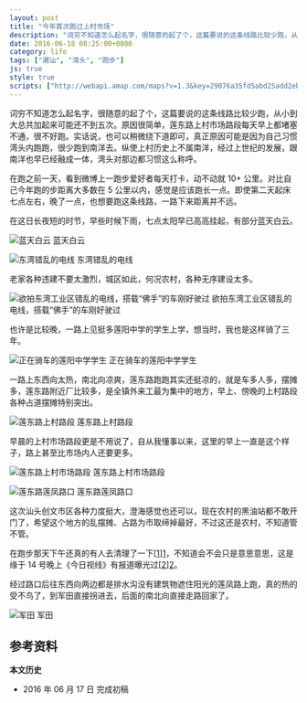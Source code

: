 ```yaml
---
layout: post
title: "今年首次跑过上村市场"
description: "词穷不知道怎么起名字，很随意的起了个，这篇要说的这条线路比较少跑，从小到大总共加起来可能还不到五次。原因很简单，莲东路上村市场路段每天早上都堵塞不通，很不好跑。"
date: 2016-06-18 08:25:00+0800
category: life
tags: ["潮汕", "湾头", "跑步"]
js: true
style: true
scripts: ["http://webapi.amap.com/maps?v=1.3&key=29076a35fd5abd25add2eb561488a73f"]
---
```


词穷不知道怎么起名字，很随意的起了个，这篇要说的这条线路比较少跑，从小到大总共加起来可能还不到五次。原因很简单，莲东路上村市场路段每天早上都堵塞不通，很不好跑。实话说，也可以稍微绕下道即可，真正原因可能是因为自己习惯湾头内跑跑，很少跑到南洋去。纵使上村历史上不属南洋，经过上世纪的发展，跟南洋也早已经融成一体，湾头对那边都习惯这么称呼。

在跑之前一天，看到微博上一跑步爱好者每天打卡，动不动就 10+ 公里。对比自己今年跑的步距离大多数在 5 公里以内，感觉是应该跑长一点。即使第二天起床七点左右，晚了一点，也想要跑这条线路，一路下来距离并不远。

<div id="map"></div>

在这日长夜短的时节，早些时候下雨，七点太阳早已高高挂起，有部分蓝天白云。

![蓝天白云]({{site.IMG_PATH}}/the-first-run-through-shangcun-market-of-2016-01.jpg_640)
蓝天白云

![东湾错乱的电线]({{site.IMG_PATH}}/the-first-run-through-shangcun-market-of-2016-02.jpg_640)
东湾错乱的电线

老家各种违建不要太激烈，城区如此，何况农村，各种无序建设太多。

![欲拍东湾工业区错乱的电线，搭载“佛手”的车刚好驶过]({{site.IMG_PATH}}/the-first-run-through-shangcun-market-of-2016-03.jpg_640)
欲拍东湾工业区错乱的电线，搭载“佛手”的车刚好驶过

也许是比较晚，一路上见挺多莲阳中学的学生上学，想当时，我也是这样骑了三年。

![正在骑车的莲阳中学学生]({{site.IMG_PATH}}/the-first-run-through-shangcun-market-of-2016-04.jpg_640)
正在骑车的莲阳中学学生

一路上东西向太热，南北向凉爽，莲东路跑跑其实还挺凉的，就是车多人多，摆摊多，莲东路附近厂比较多，是全镇外来工最为集中的地方，早上、傍晚的上村路段各种占道摆摊特别突出。

![莲东路上村路段]({{site.IMG_PATH}}/the-first-run-through-shangcun-market-of-2016-05.jpg_640)
莲东路上村路段

早晨的上村市场路段更是不用说了，自从我懂事以来，这里的早上一直是这个样子，路上甚至比市场内人还要更多。

![莲东路上村市场路段]({{site.IMG_PATH}}/the-first-run-through-shangcun-market-of-2016-06.jpg_640)
莲东路上村市场路段

![莲东路莲凤路口]({{site.IMG_PATH}}/the-first-run-through-shangcun-market-of-2016-07.jpg_640)
莲东路莲凤路口

这次汕头创文市区各种力度挺大，澄海感觉也还可以，现在农村的黑油站都不敢开门了，希望这个地方的乱摆摊、占路为市取缔掉最好，不过这还是农村，不知道管不管。

在跑步那天下午还真的有人去清理了一下[[1]][1]，不知道会不会只是意思意思，这是缘于 14 号晚上《今日视线》有报道曝光过[[2]][2]。

经过路口后往东西向两边都是排水沟没有建筑物遮住阳光的莲凤路上跑，真的热的受不鸟了，到军田直接拐进去，后面的南北向直接走路回家了。

![军田]({{site.IMG_PATH}}/the-first-run-through-shangcun-market-of-2016-08.jpg_640)
军田

## 参考资料

[1]: http://mp.weixin.qq.com/s?__biz=MzAwODUxMjI0MA==&mid=2649837964&idx=6&sn=d48f4e4dac1d931b54a7f5364650cbbc "【创文】莲下镇清理整治莲东路占道经营现象"
[2]: http://www.strtv.cn/e/d/2016-6-14/146591188169.shtml "曝光台 2016-06-14"

**本文历史**

* 2016 年 06 月 17 日 完成初稿

<!--<style>
#map {
    width: 100%;
    height: 0;
    padding-bottom: 67%
}
#map .amap-copyright, .amap-logo {
    z-index: 0;
}
#map a:after {
    display: none
}
#map .marker-circle{
    width: 9px;
    height: 9px;
    border: 3px solid #fff;
    border-radius: 99em;
    box-shadow: 1px 1px 0 rgba(0,0,0,.4);
}
#map .marker-circle.green{
    background-color: #60AB43;
}
#map .marker-circle.red{
    background-color: #f80000;
}
#map .marker-circle.black{
    background-color: #000000;
}
#map .running-distance{
   background-color: #000;
   font-size: 10px;
   font-family: 'AlternateBoldFont', 'MHei PRC Bold';
   color: #fff;
   width: 45px;
   height: 24px;
   line-height: 24px;
   text-align: right;
   border-top-left-radius: 12px;
   border-bottom-left-radius: 12px;
   position: relative;
             white-space: nowrap;
}
#map .running-distance:after{
   content: "";
   right: -24px;
   top: 0;
   position: absolute;
   height: 0;
   width: 0;
   border: 12px solid transparent;
   border-left-color: #000;
}
#map .running-distance .running-number{
   color: #83DD00;
}
</style> -->
<!--<script>
var map = new AMap.Map('map', {
    resizeEnable: true,
    center: [116.801816,23.484907],
    zoom: 15
});

var lineArr = [
  [116.80825990340576, 23.47754519063627],
  [116.80818000927142, 23.47747731960809],
  [116.80808014267575, 23.47741148184543],
  [116.80800024826733, 23.47734361054257],
  [116.80792035419455, 23.47728273955770],
  [116.80782647906975, 23.47721989154155],
  [116.80775057944612, 23.47716201385268],
  [116.80768067058359, 23.47709012523348],
  [116.80762074729847, 23.47700821933919],
  [116.80754085100314, 23.47692234617811],
  [116.80746095569573, 23.47685347396953],
  [116.80746095569573, 23.47685347396953],
  [116.80736108797265, 23.47679163507634],
  [116.80726122129710, 23.47674879720160],
  [116.80726122129710, 23.47674879720160],
  [116.80716135566837, 23.47672496034778],
  [116.80657214720816, 23.47662692174605],
  [116.80657214720816, 23.47662692174605],
  [116.80646230065240, 23.47671010672719],
  [116.80635245143051, 23.47675628910807],
  [116.80625658470665, 23.47682544991904],
  [116.80617270121031, 23.47688659051586],
  [116.80609680772544, 23.47696071879335],
  [116.80598296393831, 23.47702090775281],
  [116.80591306163471, 23.47708702549777],
  [116.80584316001568, 23.47716514389893],
  [116.80574329623268, 23.47721330885937],
  [116.80564343198063, 23.47725747336602],
  [116.80554356725882, 23.47729763741889],
  [116.80544370370303, 23.47735880259220],
  [116.80534383692678, 23.47737396466664],
  [116.80525395177173, 23.47731310567056],
  [116.80514409442968, 23.47727728021252],
  [116.80504423029407, 23.47734244483361],
  [116.80502426294042, 23.47743948301683],
  [116.80493937951530, 23.47751462397905],
  [116.80483452156282, 23.47758079622610],
  [116.80477460605010, 23.47767089782180],
  [116.80471069556131, 23.47775900559832],
  [116.80464478622297, 23.47782611516383],
  [116.80456489427438, 23.47788124621047],
  [116.80447501672309, 23.47795939447847],
  [116.80438514010983, 23.47805454362647],
  [116.80431523661801, 23.47813866013289],
  [116.80422535785929, 23.47820580722835],
  [116.80412549089544, 23.47825796907624],
  [116.80403960665603, 23.47832610953261],
  [116.80395571999904, 23.47839924697281],
  [116.80387582770092, 23.47846737763031],
  [116.80378095490646, 23.47854053212718],
  [116.80370605495332, 23.47859465373609],
  [116.80360618776257, 23.47866081532253],
  [116.80351630786062, 23.47873196127400],
  [116.80343641452127, 23.47879609091281],
  [116.80333654502692, 23.47883625032036],
  [116.80323667622541, 23.47889041036589],
  [116.80314080295737, 23.47895756472765],
  [116.80305691416054, 23.47902370007535],
  [116.80297702019149, 23.47909082908281],
  [116.80288713711762, 23.47913297201929],
  [116.80278726802045, 23.47919813174012],
  [116.80269139200610, 23.47923828350648],
  [116.80260750248206, 23.47930641813140],
  [116.80260750248206, 23.47930641813140],
  [116.80243772179647, 23.47938668662048],
  [116.80243772179647, 23.47938668662048],
  [116.80229790276840, 23.47946590803695],
  [116.80217306498082, 23.47955210628852],
  [116.80207419220642, 23.47960526214395],
  [116.80195833980336, 23.47964944339482],
  [116.80186845599239, 23.47971258554297],
  [116.80178855957105, 23.47977571215988],
  [116.80170866234475, 23.47982883803068],
  [116.80160879117356, 23.47990399568469],
  [116.80152889334659, 23.47995312098498],
  [116.80144899680950, 23.48002424744820],
  [116.80137309453656, 23.48008536706491],
  [116.80127422107932, 23.48015652217595],
  [116.80117934103701, 23.48020566967033],
  [116.80110943216447, 23.48028578081715],
  [116.80103952232341, 23.48035289107564],
  [116.80093964812043, 23.48040604586250],
  [116.80085974947617, 23.48046217032683],
  [116.80085974947617, 23.48046217032683],
  [116.80076986305535, 23.48052130993328],
  [116.80067997558764, 23.48056744858412],
  [116.80059009041346, 23.48065158927847],
  [116.80050020563269, 23.48074473030421],
  [116.80040532552195, 23.48081987759375],
  [116.80030045607907, 23.48087703862220],
  [116.80019059101087, 23.48091320565430],
  [116.80011069248278, 23.48099333009316],
  [116.80002080559929, 23.48107046914157],
  [116.79991093872680, 23.48109063451348],
  [116.79981106105316, 23.48113278598894],
  [116.79973116040031, 23.48119190847270],
  [116.79966624212098, 23.48125700886530],
  [116.79966624212098, 23.48125700886530],
  [116.79957135789770, 23.48129915233606],
  [116.79948146817371, 23.48135128876254],
  [116.79942153288653, 23.48125337192583],
  [116.79938157442776, 23.48116442593939],
  [116.79932164016974, 23.48108450998377],
  [116.79926170614907, 23.48100959422544],
  [116.79918579123105, 23.48093970225728],
  [116.79914783214507, 23.48088075481670],
  [116.79913184974392, 23.48086177727690],
  [116.79906192621256, 23.48077187505989],
  [116.79898800836717, 23.48069897959080],
  [116.79893206869305, 23.48061705703079],
  [116.79893206869305, 23.48061705703079],
  [116.79842267999661, 23.48087181754483],
  [116.79833278726130, 23.48091795115678],
  [116.79833278726130, 23.48091795115678],
  [116.79823290560329, 23.48096009884749],
  [116.79812703059952, 23.48100225498270],
  [116.79805312009276, 23.48106836595355],
  [116.79798320590051, 23.48115047193388],
  [116.79791329072950, 23.48121957703075],
  [116.79782339667835, 23.48126370937840],
  [116.79771352472029, 23.48129986983174],
  [116.79761364060406, 23.48132901522080],
  [116.79751375616092, 23.48135716030226],
  [116.79741786777440, 23.48139830016103],
  [116.79733396812949, 23.48147842489315],
  [116.79723408557275, 23.48154657157456],
  [116.79716416850441, 23.48160767486957],
  [116.79707427432275, 23.48167680694809],
  [116.79697439075159, 23.48173995267206],
  [116.79689448466057, 23.48180506990202],
  [116.79680458865478, 23.48185620032072],
  [116.79671469472724, 23.48194233252961],
  [116.79661481072260, 23.48201347777697],
  [116.79652491365101, 23.48205860720073],
  [116.79642502841668, 23.48211875132831],
  [116.79634512134673, 23.48218686757880],
  [116.79627520366633, 23.48226397015068],
  [116.79618530701764, 23.48232809985323],
  [116.79609541041238, 23.48239622956850],
  [116.79599552316655, 23.48244337183394],
  [116.79588564683692, 23.48249452798531],
  [116.79581073275378, 23.48255663580420],
  [116.79572582841587, 23.48260375650883],
  [116.79564591976293, 23.48267087121795],
  [116.79553604271143, 23.48272702663701],
  [116.79544614313653, 23.48277415362690],
  [116.79535624425699, 23.48283528118584],
  [116.79525635649740, 23.48290542278810],
  [116.79516645681920, 23.48296154961035],
  [116.79507655809729, 23.48303567721841],
  [116.79497167319650, 23.48307982346269],
  [116.79486678661313, 23.48310296824667],
  [116.79478687527698, 23.48315808044413],
  [116.79471295943516, 23.48324418601978],
  [116.79461706493944, 23.48330331984513],
  [116.79453715422551, 23.48337643249297],
  [116.79446723286772, 23.48345053147304],
  [116.79440730203922, 23.48354261777647],
  [116.79429742120446, 23.48359876953788],
  [116.79421750891989, 23.48365888076216],
  [116.79410762579194, 23.48368903053072],
  [116.79402771314410, 23.48375014139550],
  [116.79397377481236, 23.48383421847118],
  [116.79397377481236, 23.48383421847118],
  [116.79387787674446, 23.48386934904291],
  [116.79387787674446, 23.48386934904291],
  [116.79337840528271, 23.48408102661259],
  [116.79327251675987, 23.48413116966398],
  [116.79317861670171, 23.48419629738174],
  [116.79307872004536, 23.48422443075327],
  [116.79299880602740, 23.48430054015207],
  [116.79293887183529, 23.48437962326852],
  [116.79287893799814, 23.48446570665508],
  [116.79277904336028, 23.48453784156043],
  [116.79268913768902, 23.48459896253017],
  [116.79259423481335, 23.48463008818276],
  [116.79250932288573, 23.48467920153574],
  [116.79242940728224, 23.48475130942005],
  [116.79235948228749, 23.48483440473555],
  [116.79224360164021, 23.48490155861212],
  [116.79214470252201, 23.48494868909541],
  [116.79207577595834, 23.48503178254565],
  [116.79198986437669, 23.48509089646497],
  [116.79191993769122, 23.48516199025114],
  [116.79182003919621, 23.48521812158126],
  [116.79172013935640, 23.48525825178191],
  [116.79162023836794, 23.48528538101342],
  [116.79152033839461, 23.48533251101756],
  [116.79147039219892, 23.48541557904650],
  [116.79140545935093, 23.48548266521756],
  [116.79130056243055, 23.48551280004922],
  [116.79120066032390, 23.48554192819168],
  [116.79109076707758, 23.48556506835303],
  [116.79098586890609, 23.48559120203416],
  [116.79089096248816, 23.48564132409881],
  [116.79092093983839, 23.48573029105972],
  [116.79100087102050, 23.48584119621112],
  [116.79109079095214, 23.48592908735447],
  [116.79115073896881, 23.48601101586048],
  [116.79124065836496, 23.48609690649786],
  [116.79130060722744, 23.48619583560883],
  [116.79133657909065, 23.48629479506079],
  [116.79139053258250, 23.48637873083443],
  [116.79147046047555, 23.48645663313546],
  [116.79153440308573, 23.48652555517861],
  [116.79162032330257, 23.48658044830506],
  [116.79165030104798, 23.48668541535459],
  [116.79169026805423, 23.48677536881682],
  [116.79176020551152, 23.48686128361578],
  [116.79183014190556, 23.48693319755839],
  [116.79191606136845, 23.48698808994120],
  [116.79198999266006, 23.48704699776158],
  [116.79203994969467, 23.48714093811972],
  [116.79207592017788, 23.48723089625022],
  [116.79209990441404, 23.48735087132208],
  [116.79213987121670, 23.48744582445354],
  [116.79218982901445, 23.48755476530262],
  [116.79224977566446, 23.48764569223001],
  [116.79233569445820, 23.48770658385295],
  [116.79238964687933, 23.48779851835818],
  [116.79244959324348, 23.48789044497321],
  [116.79251952756213, 23.48795235698098],
  [116.79256348948471, 23.48804130406528],
  [116.79256348948471, 23.48804130406528],
  [116.79257947992916, 23.48813928803466],
  [116.79257947992916, 23.48813928803466],
  [116.79266939526427, 23.48822117463903],
  [116.79273932985569, 23.48829408673320],
  [116.79281925431039, 23.48836798563534],
  [116.79288419324401, 23.48843490369363],
  [116.79291416908951, 23.48852786885434],
  [116.79297910810662, 23.48859878692338],
  [116.79306902200410, 23.48867467219833],
  [116.79310898669266, 23.48875462337134],
  [116.79314295808447, 23.48884458288865],
  [116.79321888567566, 23.48891848613615],
  [116.79326884091955, 23.48901242456998],
  [116.79333877488732, 23.48909433586955],
  [116.79339871841988, 23.48916825990507],
  [116.79339871841988, 23.48916825990507],
  [116.79347864200750, 23.48925215775642],
  [116.79352460006635, 23.48933210044742],
  [116.79352460609992, 23.48942410482045],
  [116.79357855758010, 23.48953003802205],
  [116.79385828920854, 23.48984367913927],
  [116.79391323867813, 23.48994261012859],
  [116.79395819871397, 23.49004555462248],
  [116.79397818455521, 23.49014653250347],
  [116.79404811618693, 23.49021444168790],
  [116.79410406438291, 23.49031437105032],
  [116.79415801385790, 23.49040330250038],
  [116.79421795612133, 23.49047922517498],
  [116.79426791046572, 23.49058116243692],
  [116.79432785365796, 23.49067408569746],
  [116.79439279077226, 23.49075600158422],
  [116.79446172270333, 23.49082491133804],
  [116.79446172270333, 23.49082491133804],
  [116.79451766932812, 23.49091083936445],
  [116.79455763236703, 23.49099078874227],
  [116.79461757408706, 23.49106871080995],
  [116.79468251067287, 23.49115062615346],
  [116.79475743679100, 23.49123652793411],
  [116.79475743679100, 23.49123652793411],
  [116.79481737856936, 23.49132044992921],
  [116.79488730946811, 23.49140235807305],
  [116.79496722929792, 23.49148025222130],
  [116.79503716115087, 23.49158116092078],
  [116.79503716115087, 23.49158116092078],
  [116.79523196591762, 23.49179090266801],
  [116.79523696743023, 23.49189590045091],
  [116.79524696337111, 23.49199789121024],
  [116.79529691549214, 23.49208782638102],
  [116.79535685591354, 23.49216474712410],
  [116.79542179123085, 23.49224766112937],
  [116.79549671397594, 23.49230556010454],
  [116.79556664342823, 23.49238546680835],
  [116.79563657189378, 23.49245237281001],
  [116.79568152858599, 23.49253731413584],
  [116.79574246702273, 23.49261023267083],
  [116.79578043134346, 23.49269718366740],
  [116.79578043134346, 23.49269718366740],
  [116.79584636402772, 23.49276809499013],
  [116.79593627107066, 23.49284997323655],
  [116.79597623306638, 23.49293792127001],
  [116.79619599828369, 23.49304061831846],
  [116.79619599828369, 23.49304061831846],
  [116.79629588445520, 23.49298547583724],
  [116.79639577120967, 23.49294333365429],
  [116.79648566904568, 23.49290520546051],
  [116.79659554542069, 23.49288204950509],
  [116.79670542297987, 23.49288189423091],
  [116.79680530811125, 23.49283175065320],
  [116.79690519258286, 23.49277560656002],
  [116.79700507783781, 23.49273546290159],
  [116.79711495157430, 23.49269530475675],
  [116.79722082989741, 23.49266115226956],
  [116.79731472123265, 23.49262301646766],
  [116.79741460553555, 23.49258487185790],
  [116.79748452115255, 23.49250876833382],
  [116.79755443696897, 23.49243766489807],
  [116.79766430786809, 23.49237850439417],
  [116.79777418140151, 23.49236434555250],
  [116.79789404040864, 23.49230817014734],
  [116.79799791709512, 23.49224701729202],
  [116.79810379093664, 23.49218186109379],
  [116.79821865593577, 23.49214469278946],
  [116.79831354380005, 23.49210855327032],
  [116.79840942902767, 23.49205341123586],
  [116.79850831059944, 23.49199926464323],
  [116.79860719283829, 23.49195911842726],
  [116.79869908279747, 23.49191598207656],
  [116.79879796416117, 23.49186983513161],
  [116.79889684652144, 23.49184268879002],
  [116.79900271857832, 23.49178753067920],
  [116.79909261088463, 23.49175839700607],
  [116.79918649696015, 23.49170925635021],
  [116.79929236955327, 23.49167409838390],
  [116.79939224739688, 23.49161494795196],
  [116.79947214884935, 23.49155782699336],
  [116.79956203858720, 23.49150569127125],
  [116.79966191700237, 23.49146554103687],
  [116.79966191700237, 23.49146554103687],
  [116.79977178526610, 23.49145637707409],
  [116.79985767950980, 23.49141024693696],
  [116.79994157563870, 23.49135911938252],
  [116.80003146367305, 23.49129698219789],
  [116.80003146367305, 23.49129698219789],
  [116.80014133178409, 23.49130081786170],
  [116.80024120680152, 23.49123066489885],
  [116.80032110618058, 23.49116754203958],
  [116.80042098121699, 23.49110438896266],
  [116.80053084539607, 23.49106422163370],
  [116.80053084539607, 23.49106422163370],
  [116.80062073232962, 23.49100508332509],
  [116.80072560435408, 23.49099992462637],
  [116.80085045099671, 23.49098373491167],
  [116.80095032599543, 23.49093958146191],
  [116.80103022485176, 23.49088945786101],
  [116.80113010033641, 23.49085930463326],
  [116.80123996224187, 23.49081313522462],
  [116.80133584221790, 23.49078398765991],
  [116.80141973481409, 23.49072485682954],
  [116.80151960799515, 23.49067370174789],
  [116.80162547331312, 23.49061953711440],
  [116.80171935443560, 23.49058339145088],
  [116.80182322141366, 23.49052422917595],
  [116.80192908702327, 23.49048606454775],
  [116.80203894698498, 23.49044189322973],
  [116.80212883095385, 23.49038675198051],
  [116.80223469508761, 23.49033758611570],
  [116.80235853852699, 23.49032139368103],
  [116.80245841023478, 23.49028123698906],
  [116.80255828066440, 23.49022507933267],
  [116.80264816316060, 23.49016393675829],
  [116.80264816316060, 23.49016393675829],
  [116.80272805850636, 23.49010880983676],
  [116.80282792858071, 23.49005665176496],
  [116.80291281804369, 23.49001351728643],
  [116.80300769346061, 23.48995236619346],
  [116.80309757536347, 23.48989622295228],
  [116.80320743237579, 23.48985204878442],
  [116.80320743237579, 23.48985204878442],
  [116.80332727974738, 23.48985986111258],
  [116.80343114478895, 23.48982969648128],
  [116.80352202547043, 23.48978755149849],
  [116.80363687580022, 23.48975536901494],
  [116.80373674540222, 23.48972721009628],
  [116.80383661301437, 23.48967204969265],
  [116.80394147434298, 23.48962288145087],
  [116.80405632255791, 23.48957469718459],
  [116.80417017119001, 23.48951751379850],
  [116.80425605622298, 23.48946537484564],
  [116.80433594817430, 23.48940224475124],
  [116.80444580204147, 23.48935606757905],
  [116.80454567000228, 23.48932990704664],
  [116.80463554976441, 23.48928776150445],
  [116.80472542823900, 23.48922861498236],
  [116.80483528065837, 23.48917443653379],
  [116.80490918013943, 23.48912131554756],
  [116.80490918013943, 23.48912131554756],
  [116.80500505327976, 23.48910916113967],
  [116.80500505327976, 23.48910916113967],
  [116.80512988463640, 23.48904495748851],
  [116.80524473029801, 23.48900277065582],
  [116.80535458242053, 23.48896259170282],
  [116.80545045288827, 23.48892343512834],
  [116.80556429975546, 23.48889124964300],
  [116.80566416553727, 23.48886808696608],
  [116.80566416553727, 23.48886808696608],
  [116.80577002129593, 23.48881691302668],
  [116.80582394386029, 23.48873182147747],
  [116.80583392419270, 23.48863480058145],
  [116.80583391757899, 23.48853379567854],
  [116.80584389843325, 23.48844477514567],
  [116.80585387869615, 23.48834675416104],
  [116.80591379362592, 23.48826865308384],
  [116.80591378740527, 23.48817364842784],
  [116.80590379484430, 23.48808366022164],
  [116.80593374822786, 23.48798260659489],
  [116.80599366345191, 23.48791050568291],
  [116.80605957051900, 23.48783739489711],
  [116.80615344153973, 23.48778723962881],
  [116.80625330427310, 23.48773607436506],
  [116.80634917191009, 23.48768091522490],
  [116.80642306912375, 23.48762879195135],
  [116.80652293216016, 23.48759062679955],
  [116.80661280703126, 23.48753047670904],
  [116.80674262774806, 23.48747026096100],
  [116.80688243904976, 23.48747803188066],
  [116.80701225723264, 23.48738981405484],
  [116.80711211620866, 23.48730764555312],
  [116.80725191888878, 23.48719940966019],
  [116.80731183232537, 23.48712430699817],
  [116.80742167917082, 23.48707412301207],
  [116.80751155112777, 23.48699397033040],
  [116.80758145072426, 23.48692085092150],
  [116.80751155086593, 23.48698997012804],
  [116.80750155790707, 23.48688898153465],
  [116.80737172539759, 23.48673918853961],
  [116.80731679455299, 23.48665127476277],
  [116.80726186286346, 23.48655136030531],
  [116.80723189797401, 23.48646440527226],
  [116.80717197364091, 23.48637449944674],
  [116.80709207854386, 23.48631762813489],
  [116.80705711961603, 23.48621968063124],
  [116.80705711961603, 23.48621968063124],
  [116.80700218888794, 23.48613876683008],
  [116.80700218888794, 23.48613876683008],
  [116.80707208866178, 23.48605764759873],
  [116.80717194876452, 23.48599447982849],
  [116.80727180971763, 23.48594731269512],
  [116.80736168337981, 23.48588916129521],
  [116.80747153221390, 23.48587097879201],
  [116.80757139402026, 23.48584581223362],
  [116.80766126669792, 23.48578065995595],
  [116.80774115331093, 23.48572152440327],
  [116.80780106617685, 23.48564642104981],
  [116.80786497289569, 23.48556231051511],
  [116.80795684460644, 23.48553215623969],
  [116.80807068562240, 23.48549796502157],
  [116.80817054640541, 23.48547479744782],
  [116.80828039195441, 23.48543261202716],
  [116.80836027794756, 23.48537847580145],
  [116.80846013582578, 23.48531930579939],
  [116.80846013582578, 23.48531930579939],
  [116.80856598742875, 23.48529412737719],
  [116.80864986737880, 23.48523898398341],
  [116.80873374608481, 23.48516683955966],
  [116.80882561484643, 23.48511468265292],
  [116.80893945360688, 23.48507448930796],
  [116.80904929980024, 23.48506630415088],
  [116.80913917127668, 23.48502115045809],
  [116.80922904352128, 23.48498999736464],
  [116.80932890103429, 23.48494982679732],
  [116.80940878416563, 23.48487568797857],
  [116.80951862765052, 23.48484050047358],
  [116.80962847510567, 23.48486931617215],
  [116.80966841267437, 23.48477424346860],
  [116.80968837716189, 23.48466120359532],
  [116.80964842665087, 23.48455826571634],
  [116.80960847741990, 23.48447532887283],
  [116.80962844304142, 23.48437928989406],
  [116.80971831887406, 23.48441513962236],
  [116.80980819456202, 23.48445098920979],
  [116.80986811514066, 23.48452889176116],
  [116.80995799189729, 23.48458474218628],
  [116.81007782495081, 23.48462254056689],
  [116.81016770085051, 23.48467039023584],
  [116.81027754710387, 23.48470020477427],
  [116.81041734816490, 23.48469296601900],
  [116.81053118701332, 23.48470377225608],
  [116.81066100300025, 23.48471655105896],
  [116.81077683871614, 23.48473035357528],
  [116.81088168970319, 23.48474117453791],
  [116.81099652700016, 23.48476397882742],
  [116.81099652700016, 23.48476397882742],
  [116.81106642268553, 23.48469885536837],
  [116.81103645962584, 23.48460790192241]
];
var lineArray = [];
var distance = 0;
var hundredpoints = [0];
var num = 1;
for (var i = 0; i < lineArr.length - 1; i++) {
    var point = new AMap.LngLat(lineArr[i][0], lineArr[i][1]);
    distance += point.distance(lineArr[i + 1]);
    if (distance > 100 * num) {
        num += 1;
        hundredpoints.push(i + 1);
    }
}
hundredpoints.push(lineArr.length-1);
for (var i = 0; i < hundredpoints.length - 1; i++) {
    lineArray[i] = [];
    for (var e = hundredpoints[i]; e <= hundredpoints[i + 1]; e++) {
        lineArray[i].push(lineArr[e]);
    }
}
var marker1 = new AMap.Marker({
    position: lineArr[0],
    zIndex: 11,
    offset: new AMap.Pixel(-8, -8),
    content: '<div class="marker-circle green"></div>'
});
marker1.setMap(map);
var marker2 = new AMap.Marker({
    position: lineArr[lineArr.length - 1],
    zIndex: 11,
    offset: new AMap.Pixel(-8, -8),
    content: '<div class="marker-circle red"></div>'
});
marker2.setMap(map);
var marker3 = new AMap.Marker({
    position: lineArr[lineArr.length - 1],
    zIndex: 10,
    offset: new AMap.Pixel(-64, -12),
    content: '<div class="running-distance"><span class="running-number">' + (distance/1000).toFixed(1) + '</span>公里</div>'
});
marker3.setMap(map);
var marker = new AMap.Marker({
    zIndex: 12,
    offset: new AMap.Pixel(-8, -8),
    content: '<div class="marker-circle black"></div>'
});
var polyline = new AMap.Polyline({
    map: map,
    path: lineArr,
    strokeColor: "#52EE06",
    strokeOpacity: 1,
    strokeWeight: 3,
    strokeStyle: "solid"
});
var runPolyline = new AMap.Polyline({
    map: map,
    strokeColor: "#52EE06",
    strokeOpacity: 1,
    strokeWeight: 3,
    strokeStyle: "solid",
});
runPolyline.setMap(map);
var i = 0;
var polylineLength = 0;
var line = [];
function drawline() {
    if (i < lineArray.length) {
        line = line.concat(lineArray[i]);
        runPolyline.setPath(line);
        marker.setPosition(lineArray[i][lineArray[i].length - 1]);
        //有错误
        //path = runPolyline.getLength();
        path = (i * 0.1).toFixed(1);
        marker3.setContent('<div class="running-distance"><span class="running-number">' + path + '</span>公里</div>');
        i++;
    } else {
        marker.hide();
        return;
    }
    setTimeout(drawline, 50)
}
map.on('click', function() {
    polyline.setOptions({
      strokeColor: "#000000",
      strokeOpacity: 0.2
    });
    marker.setMap(map);
    drawline();
});
</script>-->
